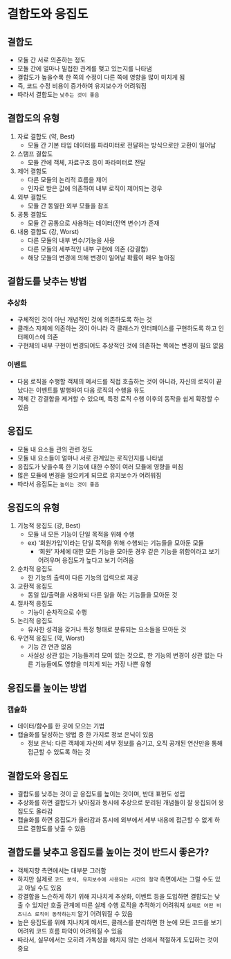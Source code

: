 # 결합도와 응집도

## 결합도

- 모듈 간 서로 의존하는 정도
- 모듈 간에 얼마나 밀접한 관계를 맺고 있는지를 나타냄
- 결합도가 높을수록 한 쪽의 수정이 다른 쪽에 영향을 많이 미치게 됨
- 즉, 코드 수정 비용이 증가하여 유지보수가 어려워짐
- 따라서 결합도는 `낮추는 것이 좋음`

## 결합도의 유형

1. 자료 결합도 (약, Best)
    - 모듈 간 기본 타입 데이터를 파라미터로 전달하는 방식으로만 교환이 일어남
2. 스탬프 결합도
    - 모듈 간에 객체, 자료구조 등이 파라미터로 전달
3. 제어 결합도
    - 다른 모듈의 논리적 흐름을 제어
    - 인자로 받은 값에 의존하여 내부 로직이 제어되는 경우
4. 외부 결합도
    - 모듈 간 동일한 외부 모듈을 참조
5. 공통 결합도
    - 모듈 간 공통으로 사용하는 데이터(전역 변수)가 존재
6. 내용 결합도 (강, Worst)
    - 다른 모듈의 내부 변수/기능을 사용
    - 다른 모듈의 세부적인 내부 구현에 의존 (강결합)
    - 해당 모듈의 변경에 의해 변경이 일어날 확률이 매우 높아짐

## 결합도를 낮추는 방법

### 추상화

- 구체적인 것이 아닌 개념적인 것에 의존하도록 하는 것
- 클래스 자체에 의존하는 것이 아니라 각 클래스가 인터페이스를 구현하도록 하고 인터페이스에 의존
- 구현체의 내부 구현이 변경되어도 추상적인 것에 의존하는 쪽에는 변경이 필요 없음

### 이벤트

- 다음 로직을 수행할 객체의 메서드를 직접 호출하는 것이 아니라, 자신의 로직이 끝났다는 이벤트를 발행하여 다음 로직의 수행을 유도
- 객체 간 강결합을 제거할 수 있으며, 특정 로직 수행 이후의 동작을 쉽게 확장할 수 있음

## 응집도

- 모듈 내 요소들 관의 관련 정도
- 모듈 내 요소들이 얼마나 서로 관계있는 로직인지를 나타냄
- 응집도가 낮을수록 한 기능에 대한 수정이 여러 모듈에 영향을 미침
- 많은 모듈에 변경을 일으키게 되므로 유지보수가 어려워짐
- 따라서 응집도는 `높이는 것이 좋음`

## 응집도의 유형

1. 기능적 응집도 (강, Best)
    - 모듈 내 모든 기능이 단일 목적을 위해 수행
    - ex) ‘회원가입’이라는 단일 목적을 위해 수행되는 기능들을 모아둔 모듈
        - ‘회원’ 자체에 대한 모든 기능을 모아둔 경우 같은 기능을 위함이라고 보기 어려우며 응집도가 높다고 보기 어려움
2. 순차적 응집도
    - 한 기능의 출력이 다른 기능의 입력으로 제공
3. 교환적 응집도
    - 동일 입/출력을 사용하되 다른 일을 하는 기능들을 모아둔 것
4. 절차적 응집도
    - 기능이 순차적으로 수행
5. 논리적 응집도
    - 유사한 성격을 갖거나 특정 형태로 분류되는 요소들을 모아둔 것
6. 우연적 응집도 (약, Worst)
    - 기능 간 연관 없음
    - 사실상 상관 없는 기능들끼리 모여 있는 것으로, 한 기능의 변경이 상관 없는 다른 기능들에도 영향을 미치게 되는 가장 나쁜 유형

## 응집도를 높이는 방법

### 캡슐화

- 데이터/함수를 한 곳에 모으는 기법
- 캡슐화를 달성하는 방법 중 한 가지로 정보 은닉이 있음
    - 정보 은닉: 다른 객체에 자신의 세부 정보를 숨기고, 오직 공개된 연산만을 통해 접근할 수 있도록 하는 것

## 결합도와 응집도

- 결합도를 낮추는 것이 곧 응집도를 높이는 것이며, 반대 표현도 성립
- 추상화를 하면 결합도가 낮아짐과 동시에 추상으로 분리된 개념들이 잘 응집되어 응집도도 올라감
- 캡슐화를 하면 응집도가 올라감과 동시에 외부에서 세부 내용에 접근할 수 없게 하므로 결합도를 낮출 수 있음

## 결합도를 낮추고 응집도를 높이는 것이 반드시 좋은가?

- 객체지향 측면에서는 대부분 그러함
- 하지만 실제로 `코드 분석, 유지보수에 사용되는 시간의 절약` 측면에서는 그럴 수도 있고 아닐 수도 있음
- 강결합을 느슨하게 하기 위해 지나치게 추상화, 이벤트 등을 도입하면 결합도는 낮출 수 있지만 호출 관계에 따른 실제 수행 로직을 추적하기 어려워져 `실제로 어떤 비즈니스 로직이 동작하는지` 알기 어려워질 수 있음
- 높은 응집도를 위해 지나치게 메서드, 클래스를 분리하면 한 눈에 모든 코드를 보기 어려워 코드 흐름 파악이 어려워질 수 있음
- 따라서, 실무에서는 오히려 가독성을 해치지 않는 선에서 적절하게 도입하는 것이 중요
